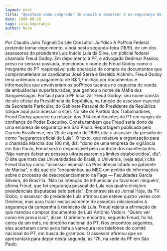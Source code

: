 ```yaml
---
layout: post
title: "Apontado como comprador de dossiê é assessor e ex-segurança de Lula"
date: 2006-09-18
tags: Lula,Segurança
author: None
---
```

Por Claudio Julio TognolliDo site Consultor Jur?dico
A Pol?cia Federal pretende tomar depoimento, ainda nesta segunda-feira (18/9), de um dos assessores do presidente Luiz Inácio Lula da Silva, um policial federal chamado Freud Godoy. Em depoimento à PF, o advogado Gedimar Passos, preso na semana passada, mencionou o nome de Freud Godoy como o integrante do PT responsável pela operação de compra de documentos que comprometeriam os candidatos José Serra e Geraldo Alckmin.
Freud Godoy teria ordenado o pagamento de R$ 1,7 milhão por documentos e informações que envolveriam os pol?ticos tucanos no esquema de venda de ambulâncias superfaturadas, que ganhou o nome de Máfia dos Sanguessugas.
Foi fácil para a PF localizar Freud Godoy: seu nome consta do site oficial da Presidência da República, na função de assessor especial da Secretaria Particular, do Gabinete Pessoal do Presidente da República (clique aqui para acessar o site).
No site do Partido dos Trabalhadores, Freud Godoy aparece na relação dos 974 contribuintes do PT em cargos de confiança do Poder Executivo.
Consta também que Freud seria dono de uma empresa de segurança em São Paulo. Reportagem publicada pelo Correio Brasiliense, em 25 de agosto de 1999, cita o assessor do presidente como \"segurança oficial de Lula\". O texto, que relatava a organização para a chamada Marcha dos 100 mil, diz: \"dono de uma empresa de vigilância em São Paulo, Freud será o responsável pelo controle dos manifestantes. ‘Não vamos deixar as pessoas ultrapassarem os limites estabelecidos’, diz\".
O site que trata das Universidades do Brasil, o Universia, (veja aqui,) cita Freud Godoy como \"assessor especial da Presidência lotado no gabinete de Marisa\", e diz que ele \"encaminhou ao MEC um pedido de informações sobre o processo de descredenciamento da Fags — Faculdades Garcia Silveira, de Bras?lia. ‘Não há intenção de influenciar ou favorecer ninguém’, afirma Freud, que foi segurança pessoal de Lula nas quatro eleições presidenciais disputadas pelo petista\".
Em entrevista ao Jornal Hoje, da TV Globo, o assessor do presidente Lula afirmou que esteve quatro vezes com Gedimar, mas para tratar exclusivamente de assuntos relacionados à segurança da campanha à reeleição de Lula. Freud rejeita a afirmação de que mandou comprar documentos de Luiz Antônio Vedoin. \"Quero ver como ele prova isso\", disse.
O primeiro encontro, segundo Freud, foi há cerca de um mês, no diretório nacional do PT. Nos encontros seguintes, eles acertaram como seria feita a varredura nos telefones do comitê nacional do PT, em busca de grampos. O assessor afirmou que se apresentará para depor nesta segunda, às 17h, na sede da PF em São Paulo. 